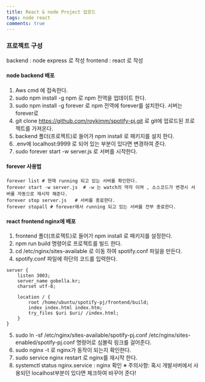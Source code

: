 ```yaml
---
title: React & node Project 업로드
tags: node react
comments: true
---
```


### 프로젝트 구성
backend : node express 로 작성
frontend : react 로 작성


#### node backend 배포
1. Aws cmd 에 접속한다.
2. sudo npm install -g npm  로 npm 전역을 업데이트 한다.
3. sudo npm install -g forever 로 npm 전역에 forever를 설치한다. 서버는 forever로 
4. git clone https://github.com/roykimm/spotify-pj.git 로 git에 업로드된 프로젝트를 가져온다.
5. backend 폴더(프로젝트)로 들어가 npm install 로 패키지를 설치 한다.
6. .env에 localhost:9999 로 되어 있는 부분이 있다면 변경하여 준다.
7. sudo forever start -w server.js 로 서버를 시작한다. 

#### forever 사용법
```
forever list # 현재 running 되고 있는 서버를 확인한다.
forever start -w server.js  # -w 는 watch의 약자 이며 , 소스코드가 변경시 서버를 자동으로 재시작 해준다.
forever stop server.js   # 서버를 종료한다.
forever stopall # forever에서 running 되고 있는 서버를 전부 종료한다.
```

#### react frontend nginx에 배포
1. frontend 폴더(프로젝트)로 들어가 npm install 로 패키지를 설정한다.
2. npm run build 명령어로 프로젝트를 빌드 한다.
3. cd /etc/nginx/sites-available 로 이동 하여 spotify.conf 파일을 만든다.
4. spotify.conf 파일에 하단의 코드를 입력한다.

```
server {
    listen 3003;
    server_name gobella.kr;
    charset utf-8;

    location / {
        root /home/ubuntu/spotify-pj/frontend/build;
        index index.html index.htm;
        try_files $uri $uri/ /index.html;
    }
}
```
5. sudo ln -sf /etc/nginx/sites-available/spotify-pj.conf /etc/nginx/sites-enabled/spotify-pj.conf 명령어로 심볼릭 링크를 걸어준다.
6. sudo nginx -t 로 nginx가 동작이 되는지 확인한다.
7. sudo service nginx restart 로 nginx를 재시작 한다.
8. systemctl status nginx.service : nginx 확인
※ 주의사항: 혹시 개발서버에서 사용되던 localhost부분이 있다면 체크하여 바꾸어 준다!




